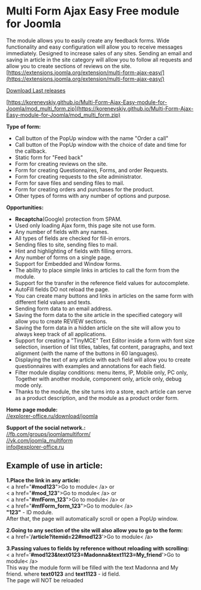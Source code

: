 # Multi Form Ajax Easy Free module for Joomla 

The module allows you to easily create any feedback forms. Wide functionality and easy configuration will allow you to receive messages immediately.
Designed to increase sales of any sites. Sending an email and saving in article in the site category will allow you to follow all requests and allow you to create sections of reviews on the site.  
[https://extensions.joomla.org/extension/multi-form-ajax-easy/](https://extensions.joomla.org/extension/multi-form-ajax-easy/)

[Download Last releases](https://github.com/korenevskiy/Multi-Form-Ajax-Easy-module-for-Joomla/releases)

[https://korenevskiy.github.io/Multi-Form-Ajax-Easy-module-for-Joomla/mod_multi_form.zip](https://korenevskiy.github.io/Multi-Form-Ajax-Easy-module-for-Joomla/mod_multi_form.zip)

**Type of form:**
- Call button of the PopUp window with the name "Order a call"
- Call button of the PopUp window with the choice of date and time for the callback.
- Static form for "Feed back"
- Form for creating reviews on the site.
- Form for creating Questionnaires, Forms, and order Requests.
- Form for creating requests to the site administrator.
- Form for save files and sending files to mail.
- Form for creating orders and purchases for the product.
- Other types of forms with any number of options and purpose.

**Opportunities:**
- **Recaptcha**(Google) protection from SPAM.
- Used only loading Ajax form, this page site not use form.
- Any number of fields with any names.
- All types of fields are checked for fill-in errors.
- Sending files to site, sending files to mail.
- Hint and highlighting of fields with filling errors.
- Any number of forms on a single page.
- Support for Embedded and Window forms.
- The ability to place simple links in articles to call the form from the module.
- Support for the transfer in the reference field values for autocomplete.
- AutoFill fields DO not reload the page.
- You can create many buttons and links in articles on the same form with different field values and texts.
- Sending form data to an email address.
- Saving the form data to the site article in the specified category will allow you to create REVIEW sections.
- Saving the form data in a hidden article on the site will allow you to always keep track of all applications.
- Support for creating a "TinyMCE" Text Editor inside a form with font size selection, insertion of list titles, tables, fat content, paragraphs, and text alignment (with the name of the buttons in 60 languages).
- Displaying the text of any article with each field will allow you to create questionnaires with examples and annotations for each field.
- Filter module display conditions: menu items, IP, Mobile only, PC only, Together with another module, component only, article only, debug mode only.
- Thanks to the module, the site turns into a store, each article can serve as a product description, and the module as a product order form.

**Home page module:**  
 [//explorer-office.ru/download/joomla](//explorer-office.ru/download/joomla)  

**Support of the social network.:**  
[//fb.com/groups/joomlamultiform/](//fb.com/groups/joomlamultiform/)  
[//vk.com/joomla_multiform](//vk.com/joomla_multiform)  
[info@explorer-office.ru](mailto:info@explorer-office.ru)  

**Example of use in article:**  
----------------
**1.Place the link in any article:**  
< a  href="**#mod123**">Go to module< /a>  or  
< a  href="**#mod_123**">Go to module< /a>  or  
< a  href="**#mfForm_123**">Go to module< /a>  or  
< a  href="**#mfForm_form_123**">Go to module< /a>  
 **"123"** - ID module.  
After that, the page will automatically scroll or open a PopUp window.  

**2.Going to any section of the site will also allow you to go to the form:**  
< a  href='**/article?itemid=22#mod123**'>Go to module< /a>  

**3.Passing values to fields by reference without reloading with scrolling:**  
< a  href='**#mod123&text0123=Madonna&text1123=My_friend**'>Go to module< /a>   
This way the module form will be filled with the text Madonna and My friend. where **text0123** and **text1123** - id field.  
The page will NOT be reloaded 


			
